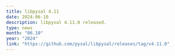 ```yaml
---
title: libpysal 4.11
date: 2024-06-10
description: libpysal 4.11.0 released.
type: news
month: "06.10"
year: "2024"
link: "https://github.com/pysal/libpysal/releases/tag/v4.11.0"
---
```

